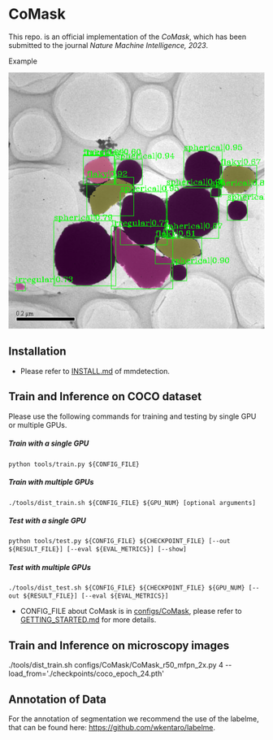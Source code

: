 # CoMask
This repo. is an official implementation of the *CoMask*, which  has been submitted to the journal *Nature Machine Intelligence, 2023*.

Example

![quantitative results](output/CoMask/E1.5.png)

## Installation
- Please refer to [INSTALL.md](docs/INSTALL.md) of mmdetection. 

## Train and Inference on COCO dataset
Please use the following commands for training and testing by single GPU or multiple GPUs.


#####  Train with a single GPU
```shell
python tools/train.py ${CONFIG_FILE}
```

#####  Train with multiple GPUs

```shell
./tools/dist_train.sh ${CONFIG_FILE} ${GPU_NUM} [optional arguments]
```
#####  Test with a single GPU

```shell
python tools/test.py ${CONFIG_FILE} ${CHECKPOINT_FILE} [--out ${RESULT_FILE}] [--eval ${EVAL_METRICS}] [--show]
```

#####  Test with multiple GPUs

```shell
./tools/dist_test.sh ${CONFIG_FILE} ${CHECKPOINT_FILE} ${GPU_NUM} [--out ${RESULT_FILE}] [--eval ${EVAL_METRICS}]
```

- CONFIG_FILE about CoMask is in [configs/CoMask](configs/CoMask), please refer to [GETTING_STARTED.md](docs/GETTING_STARTED.md) for more details.

## Train and Inference on microscopy images
./tools/dist_train.sh configs/CoMask/CoMask_r50_mfpn_2x.py 4 --load_from='./checkpoints/coco_epoch_24.pth'

## Annotation of Data
For the annotation of segmentation we recommend the use of the labelme, that can be found here: https://github.com/wkentaro/labelme.
